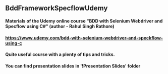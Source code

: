 ## BddFrameworkSpecflowUdemy
#### Materials of the Udemy online course "BDD with Selenium Webdriver and Specflow using C#" (author - Rahul Singh Rathore)
#### https://www.udemy.com/bdd-with-selenium-webdriver-and-speckflow-using-c

#### Quite useful course with a plenty of tips and tricks.
#### You can find presentation slides in '!Presentation Slides' folder
